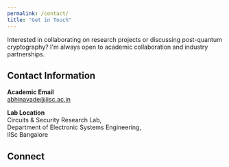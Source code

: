 ```yaml
---
permalink: /contact/
title: "Get in Touch"
---
```


Interested in collaborating on research projects or discussing post-quantum cryptography? I'm always open to academic collaboration and industry partnerships.

<div class="contact-info">
  <h2>Contact Information</h2>
  <p>
    <i class="fas fa-envelope"></i>
    <strong>Academic Email</strong><br>
    <a href="mailto:abhinavade@iisc.ac.in">abhinavade@iisc.ac.in</a>
  </p>
  <p>
    <i class="fas fa-map-marker-alt"></i>
    <strong>Lab Location</strong><br>
    Circuits & Security Research Lab, <br>
    Department of Electronic Systems Engineering,<br>
    IISc Bangalore
  </p>
</div>

<div class="social-links">
  <h2>Connect</h2>
  <a href="https://www.linkedin.com/in/abhinava-de-592b9b245/" target="_blank"><i class="fab fa-linkedin"></i></a>
  <a href="https://scholar.google.co.in/citations?user=T8IA-zoAAAAJ&hl=en&authuser=2" target="_blank"><i class="fas fa-graduation-cap"></i></a>
  <a href="https://github.com/Abhi-115" target="_blank"><i class="fab fa-github"></i></a>
</div>

